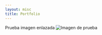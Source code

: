 ```yaml
---
layout: misc
title: Portfolio
---
```


Prueba imagen enlazada
![Imagen de prueba](/assets/img/arctic-2.jpg "Arctic image")


